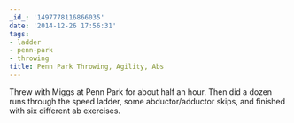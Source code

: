 ```yaml
---
_id_: '1497778116866035'
date: '2014-12-26 17:56:31'
tags:
- ladder
- penn-park
- throwing
title: Penn Park Throwing, Agility, Abs
---
```


Threw with Miggs at Penn Park for about half an hour. Then did a dozen runs through the speed ladder, some abductor/adductor skips, and finished with six
different ab exercises.
